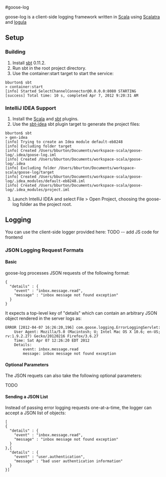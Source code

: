 #goose-log

goose-log is a client-side logging framework written in [Scala](http://scala-lang.org) using [Scalatra](https://github.com/scalatra/scalatra) and [logula](https://github.com/codahale/logula) 

## Setup

### Building

1. Install [sbt](https://github.com/harrah/xsbt/wiki) 0.11.2.
2. Run sbt in the root project directory.
3. Use the container:start target to start the service:

<pre><code>bburton$ sbt
> container:start
[info] Started SelectChannelConnector@0.0.0.0:8080 STARTING
[success] Total time: 10 s, completed Apr 7, 2012 9:20:31 AM
</code></pre>

### IntelliJ IDEA Support

1. Install the [Scala](http://confluence.jetbrains.net/display/SCA/Scala+Plugin+for+IntelliJ+IDEA) and [sbt](https://github.com/orfjackal/idea-sbt-plugin) plugins.
2. Use the [sbt-idea](https://github.com/mpeltonen/sbt-idea) sbt plugin target to generate the project files:

<pre><code>bburton$ sbt
> gen-idea
[info] Trying to create an Idea module default-eb8248
[info] Excluding folder target
[info] Created /Users/bburton/Documents/workspace-scala/goose-log/.idea/goose-log.iml
[info] Created /Users/bburton/Documents/workspace-scala/goose-log/.idea
[info] Excluding folder /Users/bburton/Documents/workspace-scala/goose-log/target
[info] Created /Users/bburton/Documents/workspace-scala/goose-log/.idea_modules/default-eb8248.iml
[info] Created /Users/bburton/Documents/workspace-scala/goose-log/.idea_modules/project.iml
</code></pre>

3. Launch IntelliJ IDEA and select File > Open Project, choosing the goose-log folder as the project root.

## Logging

You can use the client-side logger provided here: TODO -- add JS code for frontend

### JSON Logging Request Formats

#### Basic

goose-log processes JSON requests of the following format:
<pre><code>{
  "details" : {
    "event" : "inbox.message.read",
    "message" : "inbox message not found exception"
  }
}
</code></pre>
It expects a top-level key of "details" which can contain an arbitrary JSON object rendered in the server logs as:
<pre><code>ERROR [2012-04-07 16:26:20,196] com.goose.logging.ErrorLoggingServlet: 
    User Agent: Mozilla/5.0 (Macintosh; U; Intel Mac OS X 10.6; en-US; rv:1.9.2.27) Gecko/20120216 Firefox/3.6.27
    Time: Sat Apr 07 12:26:20 EDT 2012
    Details:
        event: inbox.message.read
        message: inbox message not found exception
</code></pre>

#### Optional Parameters

The JSON requets can also take the following optional parameters:

TODO

#### Sending a JSON List

Instead of passing error logging requests one-at-a-time, the logger can accept a JSON list of objects:

<pre><code>[
{
  "details" : {
    "event" : "inbox.message.read",
    "message" : "inbox message not found exception"
  }
},{
  "details" : {
    "event" : "user.authentication",
    "message" : "bad user authentication information"
  }
}]
</code></pre>
